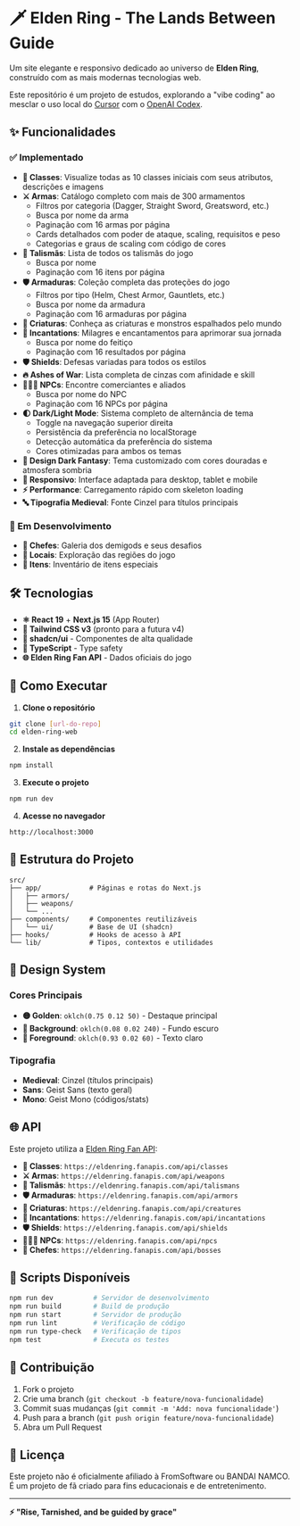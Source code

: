 # 🗡️ Elden Ring - The Lands Between Guide

Um site elegante e responsivo dedicado ao universo de **Elden Ring**, construído com as mais modernas tecnologias web.

Este repositório é um projeto de estudos, explorando a "vibe coding" ao mesclar o uso local do [Cursor](https://www.cursor.com/) com o [OpenAI&nbsp;Codex](https://platform.openai.com/docs/guides/code).

## ✨ Funcionalidades

### ✅ Implementado
- **📜 Classes**: Visualize todas as 10 classes iniciais com seus atributos, descrições e imagens
- **⚔️ Armas**: Catálogo completo com mais de 300 armamentos
  - Filtros por categoria (Dagger, Straight Sword, Greatsword, etc.)
  - Busca por nome da arma
  - Paginação com 16 armas por página
  - Cards detalhados com poder de ataque, scaling, requisitos e peso
  - Categorias e graus de scaling com código de cores
- **💍 Talismãs**: Lista de todos os talismãs do jogo
  - Busca por nome
  - Paginação com 16 itens por página
- **🛡️ Armaduras**: Coleção completa das proteções do jogo
  - Filtros por tipo (Helm, Chest Armor, Gauntlets, etc.)
  - Busca por nome da armadura
  - Paginação com 16 armaduras por página
- **🐾 Criaturas**: Conheça as criaturas e monstros espalhados pelo mundo
- **🙏 Incantations**: Milagres e encantamentos para aprimorar sua jornada
  - Busca por nome do feitiço
  - Paginação com 16 resultados por página
- **🛡️ Shields**: Defesas variadas para todos os estilos
- **🔥 Ashes of War**: Lista completa de cinzas com afinidade e skill
- **🧑‍🤝‍🧑 NPCs**: Encontre comerciantes e aliados
  - Busca por nome do NPC
  - Paginação com 16 NPCs por página
- **🌓 Dark/Light Mode**: Sistema completo de alternância de tema
  - Toggle na navegação superior direita
  - Persistência da preferência no localStorage
  - Detecção automática da preferência do sistema
  - Cores otimizadas para ambos os temas
- **🎨 Design Dark Fantasy**: Tema customizado com cores douradas e atmosfera sombria
- **📱 Responsivo**: Interface adaptada para desktop, tablet e mobile
- **⚡ Performance**: Carregamento rápido com skeleton loading
- **🔤 Tipografia Medieval**: Fonte Cinzel para títulos principais

### 🚧 Em Desenvolvimento
- **👹 Chefes**: Galeria dos demigods e seus desafios
- **🏰 Locais**: Exploração das regiões do jogo
- **🔮 Itens**: Inventário de itens especiais

## 🛠️ Tecnologias

- **⚛️ React 19** + **Next.js 15** (App Router)
- **🎨 Tailwind CSS v3** (pronto para a futura v4)
- **🧱 shadcn/ui** - Componentes de alta qualidade
- **📡 TypeScript** - Type safety
- **🌐 Elden Ring Fan API** - Dados oficiais do jogo

## 🚀 Como Executar

1. **Clone o repositório**
```bash
git clone [url-do-repo]
cd elden-ring-web
```

2. **Instale as dependências**
```bash
npm install
```

3. **Execute o projeto**
```bash
npm run dev
```

4. **Acesse no navegador**
```
http://localhost:3000
```

## 📁 Estrutura do Projeto

```
src/
├── app/            # Páginas e rotas do Next.js
│   ├── armors/
│   ├── weapons/
│   └── ...
├── components/     # Componentes reutilizáveis
│   └── ui/         # Base de UI (shadcn)
├── hooks/          # Hooks de acesso à API
└── lib/            # Tipos, contextos e utilidades
```

## 🎨 Design System

### Cores Principais
- **🟡 Golden**: `oklch(0.75 0.12 50)` - Destaque principal
- **🌙 Background**: `oklch(0.08 0.02 240)` - Fundo escuro
- **📝 Foreground**: `oklch(0.93 0.02 60)` - Texto claro

### Tipografia
- **Medieval**: Cinzel (títulos principais)
- **Sans**: Geist Sans (texto geral)
- **Mono**: Geist Mono (códigos/stats)

## 🌐 API

Este projeto utiliza a [Elden Ring Fan API](https://eldenring.fanapis.com/docs):
- **📜 Classes**: `https://eldenring.fanapis.com/api/classes`
- **⚔️ Armas**: `https://eldenring.fanapis.com/api/weapons`
- **💍 Talismãs**: `https://eldenring.fanapis.com/api/talismans`
- **🛡️ Armaduras**: `https://eldenring.fanapis.com/api/armors`
- **🐾 Criaturas**: `https://eldenring.fanapis.com/api/creatures`
- **🙏 Incantations**: `https://eldenring.fanapis.com/api/incantations`
- **🛡️ Shields**: `https://eldenring.fanapis.com/api/shields`
- **🧑‍🤝‍🧑 NPCs**: `https://eldenring.fanapis.com/api/npcs`
- **👹 Chefes**: `https://eldenring.fanapis.com/api/bosses`

## 📝 Scripts Disponíveis

```bash
npm run dev          # Servidor de desenvolvimento
npm run build        # Build de produção
npm run start        # Servidor de produção
npm run lint         # Verificação de código
npm run type-check   # Verificação de tipos
npm test             # Executa os testes
```

## 🤝 Contribuição

1. Fork o projeto
2. Crie uma branch (`git checkout -b feature/nova-funcionalidade`)
3. Commit suas mudanças (`git commit -m 'Add: nova funcionalidade'`)
4. Push para a branch (`git push origin feature/nova-funcionalidade`)
5. Abra um Pull Request

## 📄 Licença

Este projeto não é oficialmente afiliado à FromSoftware ou BANDAI NAMCO. 
É um projeto de fã criado para fins educacionais e de entretenimento.

---

**⚡ "Rise, Tarnished, and be guided by grace"**

